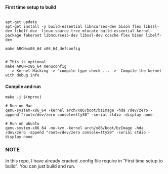 #### First time setup to build
```shell

apt-get update
apt-get install -y build-essential libncurses-dev bison flex libssl-dev libelf-dev  linux-source tree mlocate build-essential kernel-package fakeroot libncurses5-dev libssl-dev ccache flex bison libelf-dev

make ARCH=x86_64 x86_64_defconfig


# This is optional
make ARCH=x86_64 menuconfig
  -> Kernel Hacking -> "compile type check ... ->  Compile the kernel with debug info
```

#### Compile and run
```shell
make -j $(nproc)

# Run on Mac
qemu-system-x86_64 -kernel arch/x86/boot/bzImage -hda /dev/zero -append "root=/dev/zero console=ttyS0" -serial stdio -display none

# Run on ubuntu
qemu-system-x86_64 -no-kvm -kernel arch/x86/boot/bzImage -hda /dev/zero -append "root=/dev/zero console=ttyS0" -serial stdio -display none
```


### NOTE
In this repo, I have already craeted .config file require in "First time setup to build". You can just build and run.